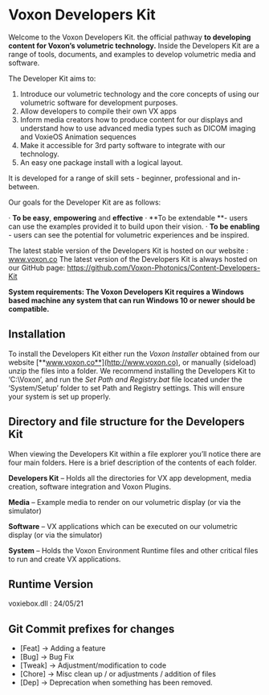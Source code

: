 # Voxon Developers Kit

 Welcome to the Voxon Developers Kit. the official pathway **to developing content for Voxon’s volumetric technology.**  Inside the Developers Kit are a range of tools, documents, and examples to develop volumetric media and software. 

The Developer Kit aims to:

1)  Introduce our volumetric technology and the core concepts of using our volumetric software for development purposes.
2)  Allow developers to compile their own VX apps
3)  Inform media creators how to produce content for our displays and understand how to use advanced media types such as DICOM imaging and VoxieOS Animation sequences 
4)  Make it accessible for 3rd party software to integrate with our technology. 
5)  An easy one package install with a logical layout. 


It is developed for a range of skill sets - beginner, professional and in-between.

Our goals for the Developer Kit are as follows:

·     **To be easy**, **empowering** and **effective** 
·     **To be extendable **- users can use the examples provided it to build upon their vision.
·     **To be enabling** - users can see the potential for volumetric experiences and be inspired. 

The latest stable version of the Developers Kit is hosted on our website : www.voxon.co
The latest version of the Developers Kit is always hosted on our GitHub page: https://github.com/Voxon-Photonics/Content-Developers-Kit

**System requirements: The Voxon Developers Kit requires a Windows based machine any system that can run Windows 10 or newer should be compatible.**

## Installation

To install the Developers Kit either run the *Voxon Installer* obtained from our website [**www.voxon.co**](http://www.voxon.co), or manually (sideload) unzip the files into a folder. We recommend installing the Developers Kit to ‘C:\Voxon’, and run the *Set Path and Registry.bat* file located under the ‘System/Setup’ folder to set Path and Registry settings. This will ensure your system is set up properly. 

 

##  Directory and file structure for the Developers Kit

 When viewing the Developers Kit within a file explorer you’ll notice there are four main folders. Here is a brief description of the contents of each folder.

**Developers Kit** – Holds all the directories for VX app development, media creation, software integration and Voxon Plugins.

**Media** – Example media to render on our volumetric display (or via the simulator)

**Software** – VX applications which can be executed on our volumetric display (or via the simulator)

**System** – Holds the Voxon Environment Runtime files and other critical files to run and create VX applications. 


## Runtime Version

voxiebox.dll : 24/05/21



## Git Commit prefixes for changes 

* [Feat]		-> Adding a feature 
* [Bug]		-> Bug Fix
* [Tweak]	-> Adjustment/modification to code
* [Chore]	-> Misc clean up / or adjustments / addition of files  
* [Dep]		-> Deprecation when something has been removed. 

